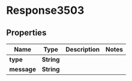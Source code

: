 
# Response3503

## Properties
Name | Type | Description | Notes
------------ | ------------- | ------------- | -------------
**type** | **String** |  | 
**message** | **String** |  | 



